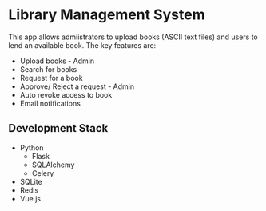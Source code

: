 # Library Management System
This app allows admiistrators to upload books (ASCII text files) and users to lend an available book. The key features are:
- Upload books - Admin
- Search for books
- Request for a book
- Approve/ Reject a request - Admin
- Auto revoke access to book
- Email notifications

## Development Stack
- Python
  - Flask
  - SQLAlchemy
  - Celery
- SQLite
- Redis
- Vue.js
